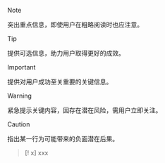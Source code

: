 > [!NOTE]
> 突出重点信息，即使用户在粗略阅读时也应注意。

  > [!TIP]
  > 提供可选信息，助力用户取得更好的成效。

> [!IMPORTANT]
> 提供对用户成功至关重要的关键信息。

> [!WARNING]
> 紧急提示关键内容，因存在潜在风险，需用户立即关注。

> [!CAUTION]
> 指出某一行为可能带来的负面潜在后果。

> [! x] xxx

